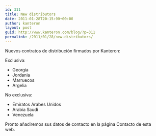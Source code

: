 ```yaml
---
id: 311
title: New distributors
date: 2011-01-28T20:15:00+00:00
author: kanteron
layout: post
guid: http://www.kanteron.com/blog/?p=311
permalink: /2011/01/28/new-distributors/
---
```

Nuevos contratos de distribución firmados por Kanteron:

<div id="_mcePaste">
  Exclusiva:
</div>

<div>
  <ul>
    <li>
      Georgia
    </li>
    <li>
      Jordania
    </li>
    <li>
      Marruecos
    </li>
    <li>
      Argelia
    </li>
  </ul>
</div>

<div>
  No exclusiva:
</div>

<div id="_mcePaste">
  <ul>
    <li>
      Emiratos Arabes Unidos
    </li>
    <li>
      Arabia Saudí
    </li>
    <li>
      Venezuela
    </li>
  </ul>
</div>

<div>
  Pronto añadiremos sus datos de contacto en la página Contacto de esta web.
</div>